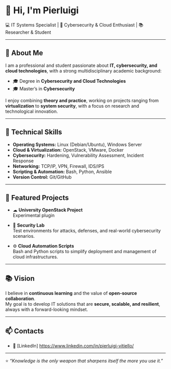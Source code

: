 # 👋 Hi, I'm Pierluigi  

💻 IT Systems Specialist | 🔐 Cybersecurity & Cloud Enthusiast | 📚 Researcher & Student  

---

## 🚀 About Me  
I am a professional and student passionate about **IT, cybersecurity, and cloud technologies**, with a strong multidisciplinary academic background:  

- 🎓 Degree in **Cybersecurity and Cloud Technologies**  
- 🎓 Master’s in **Cybersecurity**  

I enjoy combining **theory and practice**, working on projects ranging from **virtualization** to **system security**, with a focus on research and technological innovation.  

---

## 🔧 Technical Skills  
- **Operating Systems:** Linux (Debian/Ubuntu), Windows Server  
- **Cloud & Virtualization:** OpenStack, VMware, Docker  
- **Cybersecurity:** Hardening, Vulnerability Assessment, Incident Response  
- **Networking:** TCP/IP, VPN, Firewall, IDS/IPS  
- **Scripting & Automation:** Bash, Python, Ansible  
- **Version Control:** Git/GitHub  

---

## 📌 Featured Projects  
- ☁ **University OpenStack Project**  
  Experimental plugin 

- 🔐 **Security Lab**  
  Test environments for attacks, defenses, and real-world cybersecurity scenarios.  

- ⚙ **Cloud Automation Scripts**  
  Bash and Python scripts to simplify deployment and management of cloud infrastructures.  

---

## 📚 Vision  
I believe in **continuous learning** and the value of **open-source collaboration**.  
My goal is to develop IT solutions that are **secure, scalable, and resilient**, always with a forward-looking mindset.  

---

## 📫 Contacts  

- 💼 [LinkedIn] https://www.linkedin.com/in/pierluigi-vitiello/ 

---
⭐ *“Knowledge is the only weapon that sharpens itself the more you use it.”*
